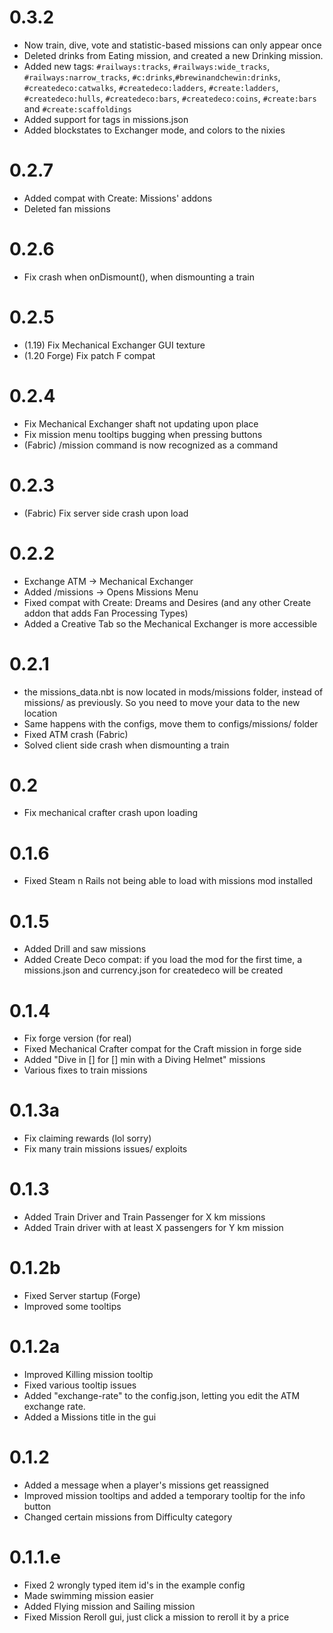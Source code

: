 # 0.3.2
- Now train, dive, vote and statistic-based missions can only appear once
- Deleted drinks from Eating mission, and created a new Drinking mission.
- Added new tags: `#railways:tracks`, `#railways:wide_tracks`, `#railways:narrow_tracks`, `#c:drinks`,`#brewinandchewin:drinks`, `#createdeco:catwalks`, `#createdeco:ladders`, `#create:ladders`, `#createdeco:hulls`, `#createdeco:bars`, `#createdeco:coins`, `#create:bars` and `#create:scaffoldings`
- Added support for tags in missions.json
- Added blockstates to Exchanger mode, and colors to the nixies

# 0.2.7
- Added compat with Create: Missions' addons
- Deleted fan missions

# 0.2.6
- Fix crash when onDismount(), when dismounting a train

# 0.2.5
- (1.19) Fix Mechanical Exchanger GUI texture
- (1.20 Forge) Fix patch F compat

# 0.2.4
- Fix Mechanical Exchanger shaft not updating upon place
- Fix mission menu tooltips bugging when pressing buttons
- (Fabric) /mission command is now recognized as a command

# 0.2.3
- (Fabric) Fix server side crash upon load

# 0.2.2
- Exchange ATM -> Mechanical Exchanger
- Added /missions -> Opens Missions Menu
- Fixed compat with Create: Dreams and Desires (and any other Create addon that adds Fan Processing Types)
- Added a Creative Tab so the Mechanical Exchanger is more accessible

# 0.2.1
- the missions_data.nbt is now located in mods/missions folder, instead of missions/ as previously. So you need to move your data to the new location
- Same happens with the configs, move them to configs/missions/ folder
- Fixed ATM crash (Fabric)
- Solved client side crash when dismounting a train

# 0.2
- Fix mechanical crafter crash upon loading

# 0.1.6
- Fixed Steam n Rails not being able to load with missions mod installed

# 0.1.5
- Added Drill and saw missions
- Added Create Deco compat: if you load the mod for the first time, a missions.json and currency.json for createdeco will be created

# 0.1.4
- Fix forge version (for real)
- Fixed Mechanical Crafter compat for the Craft mission in forge side
- Added "Dive in [] for [] min with a Diving Helmet" missions
- Various fixes to train missions

# 0.1.3a
- Fix claiming rewards (lol sorry)
- Fix many train missions issues/ exploits

# 0.1.3
- Added Train Driver and Train Passenger for X km missions
- Added Train driver with at least X passengers for Y km mission

# 0.1.2b
- Fixed Server startup (Forge)
- Improved some tooltips

# 0.1.2a
- Improved Killing mission tooltip
- Fixed various tooltip issues
- Added "exchange-rate" to the config.json, letting you edit the ATM exchange rate.
- Added a Missions title in the gui

# 0.1.2
- Added a message when a player's missions get reassigned
- Improved mission tooltips and added a temporary tooltip for the info button
- Changed certain missions from Difficulty category

# 0.1.1.e
- Fixed 2 wrongly typed item id's in the example config
- Made swimming mission easier
- Added Flying mission and Sailing mission
- Fixed Mission Reroll gui, just click a mission to reroll it by a price
